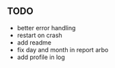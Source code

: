 ## TODO
- better error handling
- restart on crash
- add readme
- fix day and month in report arbo
- add profile in log